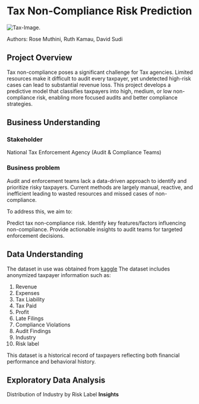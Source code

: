 # Tax Non-Compliance Risk Prediction

![Tax-Image.](image/tax.jpeg)


Authors:
Rose Muthini,
Ruth Kamau,
David Sudi



## Project Overview
Tax non-compliance poses a significant challenge for Tax agencies. Limited resources make it difficult to audit every taxpayer, yet undetected high-risk cases can lead to substantial revenue loss. This project develops a predictive model that classifies taxpayers into high, medium, or low non-compliance risk, enabling more focused audits and better compliance strategies.

## Business Understanding
### Stakeholder
National Tax Enforcement Agency (Audit & Compliance Teams)

### Business problem
Audit and enforcement teams lack a data-driven approach to identify and prioritize risky taxpayers. Current methods are largely manual, reactive, and inefficient leading to wasted resources and missed cases of non-compliance.

To address this, we aim to:

Predict tax non-compliance risk.
Identify key features/factors influencing non-compliance.
Provide actionable insights to audit teams for targeted enforcement decisions.

## Data Understanding
The dataset in use was obtained from [kaggle](https://www.kaggle.com/datasets/ziya07/tax-risk-identification-dataset?resource=download) The dataset includes anonymized taxpayer information such as:
1. Revenue
2. Expenses
3. Tax Liability
4. Tax Paid
5. Profit
6. Late Filings
7. Compliance Violations
8. Audit Findings
9. Industry
10. Risk label

This dataset  is a historical record of taxpayers reflecting both financial performance and behavioral history.

## Exploratory Data Analysis
Distribution of Industry by Risk Label
**Insights**
